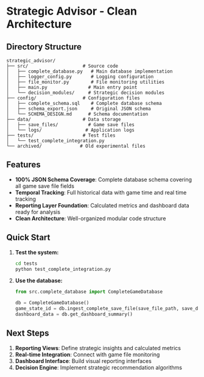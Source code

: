 # Strategic Advisor - Clean Architecture

## Directory Structure

```
strategic_advisor/
├── src/                    # Source code
│   ├── complete_database.py   # Main database implementation
│   ├── logger_config.py       # Logging configuration
│   ├── file_monitor.py        # File monitoring utilities
│   ├── main.py               # Main entry point
│   └── decision_modules/     # Strategic decision modules
├── config/                 # Configuration files
│   ├── complete_schema.sql    # Complete database schema
│   ├── schema_export.json     # Original JSON schema
│   └── SCHEMA_DESIGN.md      # Schema documentation
├── data/                   # Data storage
│   ├── save_files/           # Game save files
│   └── logs/                # Application logs
├── tests/                  # Test files
│   └── test_complete_integration.py
└── archived/              # Old experimental files
```

## Features

- **100% JSON Schema Coverage**: Complete database schema covering all game save file fields
- **Temporal Tracking**: Full historical data with game time and real time tracking
- **Reporting Layer Foundation**: Calculated metrics and dashboard data ready for analysis
- **Clean Architecture**: Well-organized modular code structure

## Quick Start

1. **Test the system:**
   ```bash
   cd tests
   python test_complete_integration.py
   ```

2. **Use the database:**
   ```python
   from src.complete_database import CompleteGameDatabase
   
   db = CompleteGameDatabase()
   game_state_id = db.ingest_complete_save_file(save_file_path, save_data)
   dashboard_data = db.get_dashboard_summary()
   ```

## Next Steps

1. **Reporting Views**: Define strategic insights and calculated metrics
2. **Real-time Integration**: Connect with game file monitoring
3. **Dashboard Interface**: Build visual reporting interfaces
4. **Decision Engine**: Implement strategic recommendation algorithms
